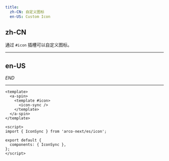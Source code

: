 ```yaml
title:
  zh-CN: 自定义图标
  en-US: Custom Icon
```

## zh-CN

通过 `#icon` 插槽可以自定义图标。

---

## en-US

$END$

---

```vue
<template>
  <a-spin>
    <template #icon>
      <icon-sync />
    </template>
  </a-spin>
</template>

<script>
import { IconSync } from 'arco-next/es/icon';

export default {
  components: { IconSync },
};
</script>
```
